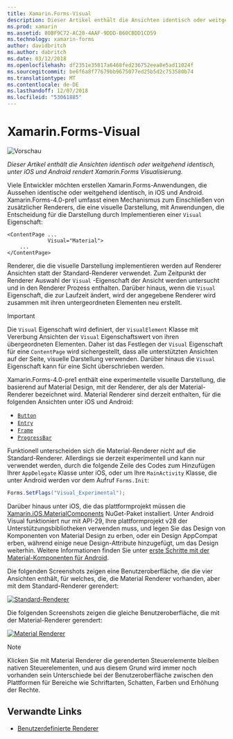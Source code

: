 ```yaml
---
title: Xamarin.Forms-Visual
description: Dieser Artikel enthält die Ansichten identisch oder weitgehend identisch, unter iOS und Android rendert Xamarin.Forms Visualisierung.
ms.prod: xamarin
ms.assetid: 80BF9C72-AC28-4AAF-9DDD-B60CBDD1CD59
ms.technology: xamarin-forms
author: davidbritch
ms.author: dabritch
ms.date: 03/12/2018
ms.openlocfilehash: df2351e35817a6468fed236752eea8e5ad11024f
ms.sourcegitcommit: be6f6a8f77679bb9675077ed25b5d2c753580b74
ms.translationtype: MT
ms.contentlocale: de-DE
ms.lasthandoff: 12/07/2018
ms.locfileid: "53061885"
---
```

# <a name="xamarinforms-visual"></a>Xamarin.Forms-Visual

![Vorschau](~/media/shared/preview.png)

_Dieser Artikel enthält die Ansichten identisch oder weitgehend identisch, unter iOS und Android rendert Xamarin.Forms Visualisierung._

Viele Entwickler möchten erstellen Xamarin.Forms-Anwendungen, die Aussehen identische oder weitgehend identisch, in iOS und Android. Xamarin.Forms-4.0-pre1 umfasst einen Mechanismus zum Einschließen von zusätzlicher Renderers, die eine visuelle Darstellung, mit Anwendungen, die Entscheidung für die Darstellung durch Implementieren einer `Visual` Eigenschaft:

```xaml
<ContentPage ...
             Visual="Material">
    ...
</ContentPage>    
```

Renderer, die die visuelle Darstellung implementieren werden auf Renderer Ansichten statt der Standard-Renderer verwendet. Zum Zeitpunkt der Renderer Auswahl der `Visual` -Eigenschaft der Ansicht werden untersucht und in den Renderer Prozess enthalten. Darüber hinaus, wenn die `Visual` Eigenschaft, die zur Laufzeit ändert, wird der angegebene Renderer wird zusammen mit ihren untergeordneten Elementen neu erstellt.

> [!IMPORTANT]
> Die `Visual` Eigenschaft wird definiert, der `VisualElement` Klasse mit Vererbung Ansichten der `Visual` Eigenschaftswert von ihren übergeordneten Elementen. Daher ist das Festlegen der `Visual` Eigenschaft für eine `ContentPage` wird sichergestellt, dass alle unterstützten Ansichten auf der Seite, visuelle Darstellung verwenden. Darüber hinaus die `Visual` Eigenschaft kann für eine Sicht überschrieben werden.

Xamarin.Forms-4.0-pre1 enthält eine experimentelle visuelle Darstellung, die basierend auf Material Design, mit der Renderer, der als der Material-Renderer bezeichnet wird. Material Renderer sind derzeit enthalten, für die folgenden Ansichten unter iOS und Android:

- [`Button`](xref:Xamarin.Forms.Button)
- [`Entry`](xref:Xamarin.Forms.Entry)
- [`Frame`](xref:Xamarin.Forms.Frame)
- [`ProgressBar`](xref:Xamarin.Forms.ProgressBar)

Funktionell unterscheiden sich die Material-Renderer nicht auf die Standard-Renderer. Allerdings sie derzeit experimentell und kann nur verwendet werden, durch die folgende Zeile des Codes zum Hinzufügen Ihrer `AppDelegate` Klasse unter iOS, oder um Ihre `MainActivity` Klasse, die unter Android werden vor dem Aufruf `Forms.Init`:

```csharp
Forms.SetFlags("Visual_Experimental");
```

Darüber hinaus unter iOS, die das plattformprojekt müssen die [Xamarin.iOS.MaterialComponents](https://www.nuget.org/packages/Xamarin.iOS.MaterialComponents/) NuGet-Paket installiert. Unter Android Visual funktioniert nur mit API-29, Ihre plattformprojekt v28 der Unterstützungsbibliotheken verwenden muss, und legen Sie das Design von Komponenten von Material Design zu erben, oder ein Design AppCompat erben, während einige neue Design-Attribute hinzugefügt, um das Design weiterhin. Weitere Informationen finden Sie unter [erste Schritte mit der Material-Komponenten für Android](https://github.com/material-components/material-components-android/blob/master/docs/getting-started.md).

Die folgenden Screenshots zeigen eine Benutzeroberfläche, die die vier Ansichten enthält, für welches, die, die Material Renderer vorhanden, aber mit dem Standard-Renderer gerendert:

[![Standard-Renderer](visual-images/default-renderers.png "Ansichten mit Standard-Renderer")](visual-images/default-renderers-large.png#lightbox)

Die folgenden Screenshots zeigen die gleiche Benutzeroberfläche, die mit der Material-Renderer gerendert:

[![Material Renderer](visual-images/material-renderers.png "Ansichten mit der Material-Renderer")](visual-images/material-renderers-large.png#lightbox)

> [!NOTE]
> Klicken Sie mit Material Renderer die gerenderten Steuerelemente bleiben nativen Steuerelementen, und aus diesem Grund wird immer noch vorhanden sein Unterschiede bei der Benutzeroberfläche zwischen den Plattformen für Bereiche wie Schriftarten, Schatten, Farben und Erhöhung der Rechte.

## <a name="related-links"></a>Verwandte Links

- [Benutzerdefinierte Renderer](~/xamarin-forms/app-fundamentals/custom-renderer/index.md)
